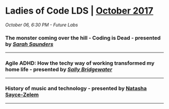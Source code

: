 # Ladies of Code LDS | [October 2017](https://www.meetup.com/Ladies-of-Code-Leeds/events/243365622/)

_October 06, 6:30 PM - Future Labs_ 

### The monster coming over the hill - Coding is Dead - presented by [_Sarah Saunders_](https://twitter.com/sasaunde)

-----

### Agile ADHD: How the techy way of working transformed my home life - presented by [_Sally Bridgewater_](https://github.com/Salstar24)


-----

### History of music and technology - presented by [Natasha Sayce-Zelem](https://twitter.com/unharmonic)


-----

